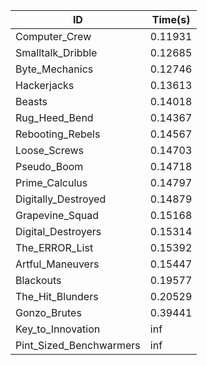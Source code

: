|ID|Time(s)|
|-|-|
|Computer_Crew|0.11931|
|Smalltalk_Dribble|0.12685|
|Byte_Mechanics|0.12746|
|Hackerjacks|0.13613|
|Beasts|0.14018|
|Rug_Heed_Bend|0.14367|
|Rebooting_Rebels|0.14567|
|Loose_Screws|0.14703|
|Pseudo_Boom|0.14718|
|Prime_Calculus|0.14797|
|Digitally_Destroyed|0.14879|
|Grapevine_Squad|0.15168|
|Digital_Destroyers|0.15314|
|The_ERROR_List|0.15392|
|Artful_Maneuvers|0.15447|
|Blackouts|0.19577|
|The_Hit_Blunders|0.20529|
|Gonzo_Brutes|0.39441|
|Key_to_Innovation|inf|
|Pint_Sized_Benchwarmers|inf|
